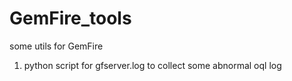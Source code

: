 # GemFire_tools
some utils for GemFire

1. python script for gfserver.log to collect some abnormal oql log
